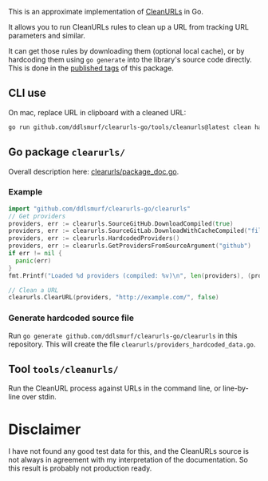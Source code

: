 This is an approximate implementation of [CleanURLs](https://docs.clearurls.xyz/1.27.3/) in Go.

It allows you to run CleanURLs rules to clean up a URL from tracking URL parameters and similar.

It can get those rules by downloading them (optional local cache), or by hardcoding them using
`go generate` into the library's source code directly.
This is done in the [published tags](https://github.com/ddlsmurf/clearurls-go/tags) of this package.

## CLI use

On mac, replace URL in clipboard with a cleaned URL:

```sh
go run github.com/ddlsmurf/clearurls-go/tools/cleanurls@latest clean hardcoded "$(pbpaste)" | pbcopy
```

## Go package `clearurls/`

Overall description here: [clearurls/package_doc.go](clearurls/package_doc.go).

### Example

```go
import "github.com/ddlsmurf/clearurls-go/clearurls"
// Get providers
providers, err := clearurls.SourceGitHub.DownloadCompiled(true)
providers, err := clearurls.SourceGitLab.DownloadWithCacheCompiled("filename", 60, true)
providers, err := clearurls.HardcodedProviders()
providers, err := clearurls.GetProvidersFromSourceArgument("github")
if err != nil {
  panic(err)
}
fmt.Printf("Loaded %d providers (compiled: %v)\n", len(providers), (providers[0].IsCompiled())

// Clean a URL
clearurls.ClearURL(providers, "http://example.com/", false)

```

### Generate hardcoded source file

Run `go generate github.com/ddlsmurf/clearurls-go/clearurls` in this repository. This will
create the file `clearurls/providers_hardcoded_data.go`.

## Tool `tools/cleanurls/`

Run the CleanURL process against URLs in the command line, or line-by-line over stdin.

# Disclaimer

I have not found any good test data for this, and the CleanURLs source is not always in
agreement with my interpretation of the documentation. So this result is probably not
production ready.
